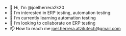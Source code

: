 - 👋 Hi, I’m @joelherrera2k20
- 👀 I’m interested in ERP testing, automation testing
- 🌱 I’m currently learning automation testing
- 💞️ I’m looking to collaborate on ERP testing
- 📫 How to reach me joel.herrera.atzilutech@gmail.com

<!---
joelherrera2k20/joelherrera2k20 is a ✨ special ✨ repository because its `README.md` (this file) appears on your GitHub profile.
You can click the Preview link to take a look at your changes.
--->
